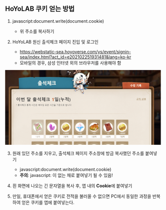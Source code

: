 



## HoYoLAB 쿠키 얻는 방법


1. javascript:document.write(document.cookie)
   - 위 주소를 복사하기


2. HoYoLAB 원신 출석체크 페이지 진입 및 로그인
   - https://webstatic-sea.hoyoverse.com/ys/event/signin-sea/index.html?act_id=e202102251931481&lang=ko-kr
   - 모바일의 경우, 삼성 인터넷 외의 브라우저를 사용해야 함

![hoyolab_cookie_1](./hoyolab_cookie_1.png)



3. 원래 있던 주소를 지우고, 출석체크 페이지 주소창에 방금 복사했던 주소를 붙여넣기
   - javascript:document.write(document.cookie)
   - **주의**: javascript: 이 없는 채로 붙여넣기 될 수 있음!



4. 흰 화면에 나오는 긴 문자열을 복사 후, 앱 내의 **Cookie**에 붙여넣기


5. 만일, 휴대폰에서 얻은 쿠키로 전적을 불러올 수 없으면 PC에서 동일한 과정을 반복하여 얻은 쿠키를 앱에 붙여넣는다.
